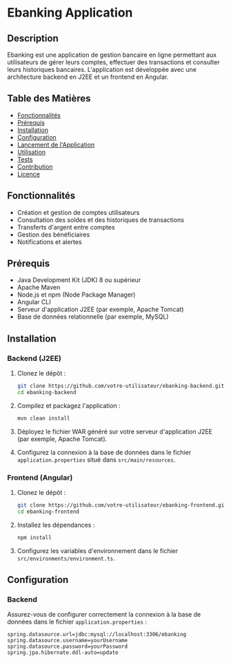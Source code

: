 # Ebanking Application

## Description
Ebanking est une application de gestion bancaire en ligne permettant aux utilisateurs de gérer leurs comptes, effectuer des transactions et consulter leurs historiques bancaires. L'application est développée avec une architecture backend en J2EE et un frontend en Angular.

## Table des Matières
- [Fonctionnalités](#fonctionnalités)
- [Prérequis](#prérequis)
- [Installation](#installation)
- [Configuration](#configuration)
- [Lancement de l'Application](#lancement-de-lapplication)
- [Utilisation](#utilisation)
- [Tests](#tests)
- [Contribution](#contribution)
- [Licence](#licence)

## Fonctionnalités
- Création et gestion de comptes utilisateurs
- Consultation des soldes et des historiques de transactions
- Transferts d'argent entre comptes
- Gestion des bénéficiaires
- Notifications et alertes

## Prérequis
- Java Development Kit (JDK) 8 ou supérieur
- Apache Maven
- Node.js et npm (Node Package Manager)
- Angular CLI
- Serveur d'application J2EE (par exemple, Apache Tomcat)
- Base de données relationnelle (par exemple, MySQL)

## Installation

### Backend (J2EE)
1. Clonez le dépôt :
    ```bash
    git clone https://github.com/votre-utilisateur/ebanking-backend.git
    cd ebanking-backend
    ```

2. Compilez et packagez l'application :
    ```bash
    mvn clean install
    ```

3. Déployez le fichier WAR généré sur votre serveur d'application J2EE (par exemple, Apache Tomcat).

4. Configurez la connexion à la base de données dans le fichier `application.properties` situé dans `src/main/resources`.

### Frontend (Angular)
1. Clonez le dépôt :
    ```bash
    git clone https://github.com/votre-utilisateur/ebanking-frontend.git
    cd ebanking-frontend
    ```

2. Installez les dépendances :
    ```bash
    npm install
    ```

3. Configurez les variables d'environnement dans le fichier `src/environments/environment.ts`.

## Configuration

### Backend
Assurez-vous de configurer correctement la connexion à la base de données dans le fichier `application.properties` :
```properties
spring.datasource.url=jdbc:mysql://localhost:3306/ebanking
spring.datasource.username=yourUsername
spring.datasource.password=yourPassword
spring.jpa.hibernate.ddl-auto=update
